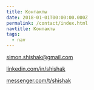 ```yaml
---
title: Контакты
date: 2018-01-01T00:00:00.000Z
permalink: /contact/index.html
navtitle: Контакты
tags:
  - nav
---
```

simon.shishak@gmail.com

[linkedin.com/in/shishak](linkedin.com/in/shishak/)

[messenger.com/t/shishak](messenger.com/t/shishak)
